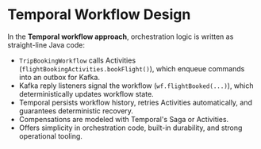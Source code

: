 # Temporal Workflow Design

In the **Temporal workflow approach**, orchestration logic is written as straight-line Java code:

- `TripBookingWorkflow` calls Activities (`flightBookingActivities.bookFlight()`), which enqueue commands into an outbox for Kafka.
- Kafka reply listeners signal the workflow (`wf.flightBooked(...)`), which deterministically updates workflow state.
- Temporal persists workflow history, retries Activities automatically, and guarantees deterministic recovery.
- Compensations are modeled with Temporal's Saga or Activities.
- Offers simplicity in orchestration code, built-in durability, and strong operational tooling.
